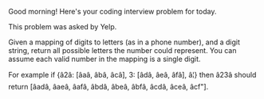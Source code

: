 Good morning! Here's your coding interview problem for today.

This problem was asked by Yelp.

Given a mapping of digits to letters (as in a phone number), and a digit string,
return all possible letters the number could represent. You can assume each
valid number in the mapping is a single digit.

For example if {â2â: [âaâ, âbâ, âcâ], 3: [âdâ, âeâ, âfâ], â¦} then â23â should
return [âadâ, âaeâ, âafâ, âbdâ, âbeâ, âbfâ, âcdâ, âceâ, âcf"].


